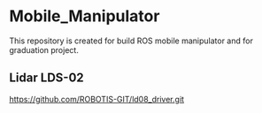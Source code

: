 # Mobile_Manipulator
This repository is created for build ROS mobile manipulator and for graduation project.

## Lidar LDS-02
https://github.com/ROBOTIS-GIT/ld08_driver.git
